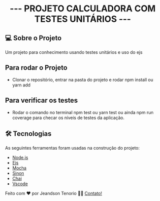 <h1 align="center">
   --- PROJETO CALCULADORA COM TESTES UNITÁRIOS ---
</h1>

## 💻 Sobre o Projeto

Um projeto para conhecimento usando testes unitários e uso do ejs

## Para rodar o Projeto

- Clonar o repositório, entrar na pasta do projeto e rodar npm install ou yarn add

## Para verificar os testes

- Rodar o comando no terminal npm test ou yarn test ou ainda npm run coverage para checar os níveis de testes da aplicação.


## 🛠 Tecnologias

As seguintes ferramentas foram usadas na construção do projeto:

- [Node.js][nodejs]
- [Ejs][ejs]
- [Mocha][mocha]
- [Sinon][sinon]
- [Chai][chai]
- [Vscode][vscode]

Feito com ❤️ por Jeandson Tenorio 👋🏽 [Contato!](https://www.linkedin.com/in/jeandson/)

[nodejs]: https://nodejs.org/
[chai]: https://www.npmjs.com/package/chai
[ejs]: https://ejs.co/
[sinon]: https://www.npmjs.com/package/sinon
[vscode]: https://code.visualstudio.com/
[mocha]: https://mochajs.org/